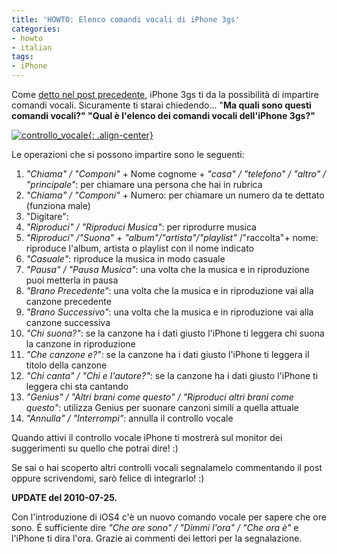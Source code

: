 ```yaml
---
title: 'HOWTO: Elenco comandi vocali di iPhone 3gs'
categories:
- howto
- italian
tags:
- iPhone
---
```

Come [detto nel post precedente]({{site.url}}/2009/11/09/howto-cambiare-la-lingua-del-controllo-vocale-in-iphone-3gs/),
iPhone 3gs ti da la possibilità di impartire comandi vocali. Sicuramente ti starai chiedendo...
"**Ma quali sono questi comandi vocali?" "Qual è l'elenco dei comandi vocali
dell'iPhone 3gs?"**

[![controllo_vocale]({{site.url}}/assets/images/controllo_vocale.png){: .align-center}]({{site.url}}/assets/images/controllo_vocale.png)

Le operazioni che si possono impartire sono le seguenti:

  1. _"Chiama" / "Componi"_ \+ Nome cognome + _"casa" / "telefono" / "altro" / "principale"_: per chiamare una persona che hai in rubrica
  2. _"Chiama" / "Componi"_ \+ Numero: per chiamare un numero da te dettato (funziona male)
  3. "Digitare":
  4. _"Riproduci" / "Riproduci Musica"_: per riprodurre musica
  5. _"Riproduci" /"Suona" + "album"/"artista"/"playlist"_ /"raccolta"+ nome: riproduce l'album, artista o playlist con il nome indicato
  6. _"Casuale"_: riproduce la musica in modo casuale
  7. _"Pausa" / "Pausa Musica"_: una volta che la musica e in riproduzione puoi metterla in pausa
  8. _"Brano Precedente"_: una volta che la musica e in riproduzione vai alla canzone precedente
  9. _"Brano Successivo"_: una volta che la musica e in riproduzione vai alla canzone successiva
  10. _"Chi suona?"_: se la canzone ha i dati giusto l'iPhone ti leggera chi suona la canzone in riproduzione
  11. _"Che canzone e?"_: se la canzone ha i dati giusto l'iPhone ti leggera il titolo della canzone
  12. _"Chi canta" / "Chi e l'autore?"_: se la canzone ha i dati giusto l'iPhone ti leggera chi sta cantando
  13. _"Genius" / "Altri brani come questo" / "Riproduci altri brani come questo"_: utilizza Genius per suonare canzoni simili a quella attuale
  14. _"Annulla" / "Interrompi"_: annulla il controllo vocale
    
Quando attivi il controllo vocale iPhone ti mostrerà sul monitor dei
suggerimenti su quello che potrai dire! :)

Se sai o hai scoperto altri controlli vocali segnalamelo commentando il post
oppure scrivendomi, sarò felice di integrarlo! :)

**UPDATE del 2010-07-25.**

Con l'introduzione di iOS4 c'è un nuovo comando vocale per sapere che ore
sono. É sufficiente dire _"Che ore sono" / "Dimmi l'ora" / "Che ora è"_ e
l'iPhone ti dira l'ora. Grazie ai commenti dei lettori per la segnalazione.
